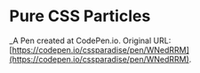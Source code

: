 # Pure CSS Particles
 _A Pen created at CodePen.io. Original URL: [https://codepen.io/cssparadise/pen/WNedRRM](https://codepen.io/cssparadise/pen/WNedRRM).

 